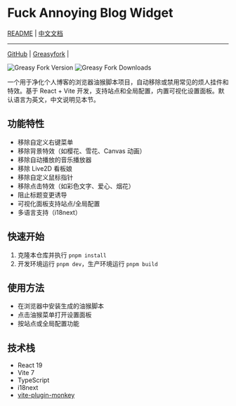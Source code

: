 # Fuck Annoying Blog Widget

[README](README.md) | [中文文档](README_zh-CN.md)

------

[GitHub](https://github.com/qixing-jk/fuck-annoying-blog-widget) |
[Greasyfork](https://greasyfork.org/scripts/543963) |

![Greasy Fork Version](https://img.shields.io/greasyfork/v/543963)
![Greasy Fork Downloads](https://img.shields.io/greasyfork/dt/543963)

一个用于净化个人博客的浏览器油猴脚本项目，自动移除或禁用常见的烦人挂件和特效。基于 React + Vite
开发，支持站点和全局配置，内置可视化设置面板。默认语言为英文，中文说明见本节。

## 功能特性

- 移除自定义右键菜单
- 移除背景特效（如樱花、雪花、Canvas 动画）
- 移除自动播放的音乐播放器
- 移除 Live2D 看板娘
- 移除自定义鼠标指针
- 移除点击特效（如彩色文字、爱心、烟花）
- 阻止标题变更诱导
- 可视化面板支持站点/全局配置
- 多语言支持（i18next）

## 快速开始

1. 克隆本仓库并执行 `pnpm install`
2. 开发环境运行 `pnpm dev`，生产环境运行 `pnpm build`

## 使用方法

- 在浏览器中安装生成的油猴脚本
- 点击油猴菜单打开设置面板
- 按站点或全局配置功能

## 技术栈

- React 19
- Vite 7
- TypeScript
- i18next
- [vite-plugin-monkey](https://github.com/lisonge/vite-plugin-monkey)

